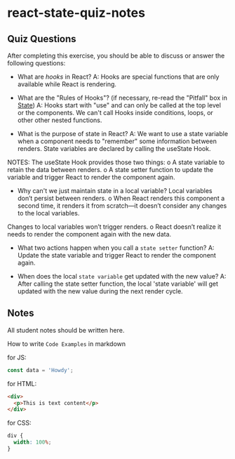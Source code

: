 # react-state-quiz-notes

## Quiz Questions

After completing this exercise, you should be able to discuss or answer the following questions:

- What are _hooks_ in React?
  A: Hooks are special functions that are only available while React is rendering.

- What are the "Rules of Hooks"? (if necessary, re-read the "Pitfall" box in [State](https://react.dev/learn/state-a-components-memory))
  A: Hooks start with "use" and can only be called at the top level or the components.
  We can't call Hooks inside conditions, loops, or other other nested functions.

- What is the purpose of state in React?
  A: We want to use a state variable when a component needs to "remember" some information between renders.
  State variables are declared by calling the useState Hook.

NOTES:
The useState Hook provides those two things:
o A state variable to retain the data between renders.
o A state setter function to update the variable and trigger React to render the component again.

- Why can't we just maintain state in a local variable?
  Local variables don’t persist between renders.
  o When React renders this component a second time, it renders it from scratch—it doesn’t consider any changes to the local variables.

Changes to local variables won’t trigger renders.
o React doesn’t realize it needs to render the component again with the new data.

- What two actions happen when you call a `state setter` function?
  A: Update the state variable and trigger React to render the component again.

- When does the local `state variable` get updated with the new value?
  A: After calling the state setter function, the local 'state variable' will get updated with the new value during the next render cycle.

## Notes

All student notes should be written here.

How to write `Code Examples` in markdown

for JS:

```javascript
const data = 'Howdy';
```

for HTML:

```html
<div>
  <p>This is text content</p>
</div>
```

for CSS:

```css
div {
  width: 100%;
}
```
